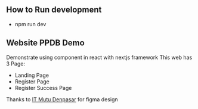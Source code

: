## How to Run development
- npm run dev

## Website PPDB Demo
Demonstrate using component in react with nextjs framework 
This web has 3 Page:
- Landing Page
- Register Page
- Register Success Page

Thanks to [IT Mutu Denpasar]([https://www.example.com](https://www.instagram.com/mutudenpasar/)) for figma design 
